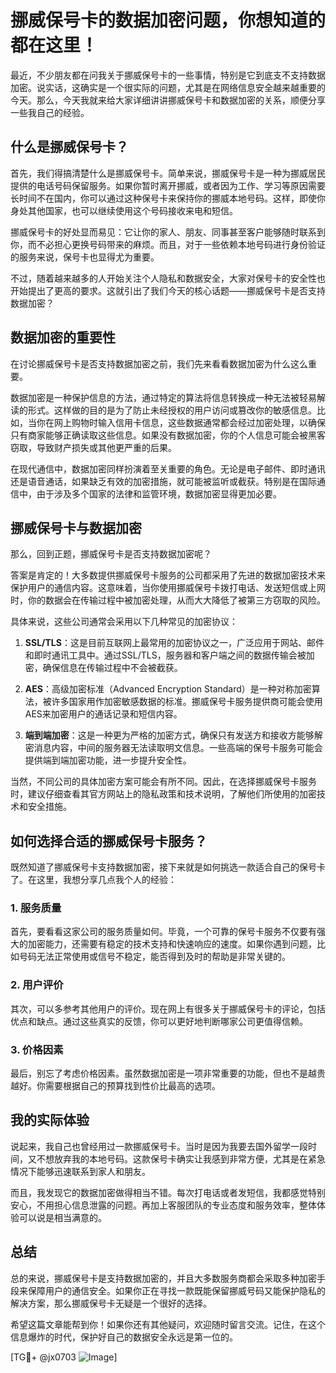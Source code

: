 # 挪威保号卡的数据加密问题，你想知道的都在这里！

最近，不少朋友都在问我关于挪威保号卡的一些事情，特别是它到底支不支持数据加密。说实话，这确实是一个很实际的问题，尤其是在网络信息安全越来越重要的今天。那么，今天我就来给大家详细讲讲挪威保号卡和数据加密的关系，顺便分享一些我自己的经验。

## 什么是挪威保号卡？

首先，我们得搞清楚什么是挪威保号卡。简单来说，挪威保号卡是一种为挪威居民提供的电话号码保留服务。如果你暂时离开挪威，或者因为工作、学习等原因需要长时间不在国内，你可以通过这种保号卡来保持你的挪威本地号码。这样，即使你身处其他国家，也可以继续使用这个号码接收来电和短信。

挪威保号卡的好处显而易见：它让你的家人、朋友、同事甚至客户能够随时联系到你，而不必担心更换号码带来的麻烦。而且，对于一些依赖本地号码进行身份验证的服务来说，保号卡也显得尤为重要。

不过，随着越来越多的人开始关注个人隐私和数据安全，大家对保号卡的安全性也开始提出了更高的要求。这就引出了我们今天的核心话题——挪威保号卡是否支持数据加密？

## 数据加密的重要性

在讨论挪威保号卡是否支持数据加密之前，我们先来看看数据加密为什么这么重要。

数据加密是一种保护信息的方法，通过特定的算法将信息转换成一种无法被轻易解读的形式。这样做的目的是为了防止未经授权的用户访问或篡改你的敏感信息。比如，当你在网上购物时输入信用卡信息，这些数据通常都会经过加密处理，以确保只有商家能够正确读取这些信息。如果没有数据加密，你的个人信息可能会被黑客窃取，导致财产损失或其他更严重的后果。

在现代通信中，数据加密同样扮演着至关重要的角色。无论是电子邮件、即时通讯还是语音通话，如果缺乏有效的加密措施，就可能被监听或截获。特别是在国际通信中，由于涉及多个国家的法律和监管环境，数据加密显得更加必要。

## 挪威保号卡与数据加密

那么，回到正题，挪威保号卡是否支持数据加密呢？

答案是肯定的！大多数提供挪威保号卡服务的公司都采用了先进的数据加密技术来保护用户的通信内容。这意味着，当你使用挪威保号卡拨打电话、发送短信或上网时，你的数据会在传输过程中被加密处理，从而大大降低了被第三方窃取的风险。

具体来说，这些公司通常会采用以下几种常见的加密协议：

1. **SSL/TLS**：这是目前互联网上最常用的加密协议之一，广泛应用于网站、邮件和即时通讯工具中。通过SSL/TLS，服务器和客户端之间的数据传输会被加密，确保信息在传输过程中不会被截获。
   
2. **AES**：高级加密标准（Advanced Encryption Standard）是一种对称加密算法，被许多国家用作加密敏感数据的标准。挪威保号卡服务提供商可能会使用AES来加密用户的通话记录和短信内容。

3. **端到端加密**：这是一种更为严格的加密方式，确保只有发送方和接收方能够解密消息内容，中间的服务器无法读取明文信息。一些高端的保号卡服务可能会提供端到端加密功能，进一步提升安全性。

当然，不同公司的具体加密方案可能会有所不同。因此，在选择挪威保号卡服务时，建议仔细查看其官方网站上的隐私政策和技术说明，了解他们所使用的加密技术和安全措施。

## 如何选择合适的挪威保号卡服务？

既然知道了挪威保号卡支持数据加密，接下来就是如何挑选一款适合自己的保号卡了。在这里，我想分享几点我个人的经验：

### 1. 服务质量

首先，要看看这家公司的服务质量如何。毕竟，一个可靠的保号卡服务不仅要有强大的加密能力，还需要有稳定的技术支持和快速响应的速度。如果你遇到问题，比如号码无法正常使用或信号不稳定，能否得到及时的帮助是非常关键的。

### 2. 用户评价

其次，可以多参考其他用户的评价。现在网上有很多关于挪威保号卡的评论，包括优点和缺点。通过这些真实的反馈，你可以更好地判断哪家公司更值得信赖。

### 3. 价格因素

最后，别忘了考虑价格因素。虽然数据加密是一项非常重要的功能，但也不是越贵越好。你需要根据自己的预算找到性价比最高的选项。

## 我的实际体验

说起来，我自己也曾经用过一款挪威保号卡。当时是因为我要去国外留学一段时间，又不想放弃我的本地号码。这款保号卡确实让我感到非常方便，尤其是在紧急情况下能够迅速联系到家人和朋友。

而且，我发现它的数据加密做得相当不错。每次打电话或者发短信，我都感觉特别安心，不用担心信息泄露的问题。再加上客服团队的专业态度和服务效率，整体体验可以说是相当满意的。

## 总结

总的来说，挪威保号卡是支持数据加密的，并且大多数服务商都会采取多种加密手段来保障用户的通信安全。如果你正在寻找一款既能保留挪威号码又能保护隐私的解决方案，那么挪威保号卡无疑是一个很好的选择。

希望这篇文章能帮到你！如果你还有其他疑问，欢迎随时留言交流。记住，在这个信息爆炸的时代，保护好自己的数据安全永远是第一位的。

[TG💪+ @jx0703 ![Image](https://github.com/user-attachments/assets/dbca1d08-cadb-493c-b0ec-ad6f7a83f270)]